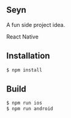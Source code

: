 ## Seyn

A fun side project idea.

React Native

## Installation

```bash
$ npm install
```

## Build

```bash
$ npm run ios
$ npm run android
```
